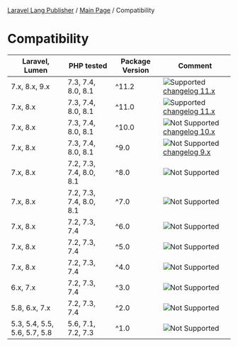 [Laravel Lang Publisher][link_source] / [Main Page](index.md) / Compatibility

# Compatibility

| Laravel, Lumen               | PHP tested              | Package Version | Comment                                                                   |
|------------------------------|-------------------------|-----------------|---------------------------------------------------------------------------|
| 7.x, 8.x, 9.x                | 7.3, 7.4, 8.0, 8.1      | ^11.2           | ![Supported][badge_supported] [changelog 11.x](changelog.md#11.x)         |
| 7.x, 8.x                     | 7.3, 7.4, 8.0, 8.1      | ^11.0           | ![Supported][badge_supported] [changelog 11.x](changelog.md#11.x)         |
| 7.x, 8.x                     | 7.3, 7.4, 8.0, 8.1      | ^10.0           | ![Not Supported][badge_not_supported] [changelog 10.x](changelog.md#10.x) |
| 7.x, 8.x                     | 7.3, 7.4, 8.0, 8.1      | ^9.0            | ![Not Supported][badge_not_supported] [changelog 9.x](changelog.md#9.x)   |
| 7.x, 8.x                     | 7.2, 7.3, 7.4, 8.0, 8.1 | ^8.0            | ![Not Supported][badge_not_supported]                                     |
| 7.x, 8.x                     | 7.2, 7.3, 7.4, 8.0, 8.1 | ^7.0            | ![Not Supported][badge_not_supported]                                     |
| 7.x, 8.x                     | 7.2, 7.3, 7.4           | ^6.0            | ![Not Supported][badge_not_supported]                                     |
| 7.x, 8.x                     | 7.2, 7.3, 7.4           | ^5.0            | ![Not Supported][badge_not_supported]                                     |
| 7.x, 8.x                     | 7.2, 7.3, 7.4           | ^4.0            | ![Not Supported][badge_not_supported]                                     |
| 6.x, 7.x                     | 7.2, 7.3, 7.4           | ^3.0            | ![Not Supported][badge_not_supported]                                     |
| 5.8, 6.x, 7.x                | 7.2, 7.3, 7.4           | ^2.0            | ![Not Supported][badge_not_supported]                                     |
| 5.3, 5.4, 5.5, 5.6, 5.7, 5.8 | 5.6, 7.1, 7.2, 7.3      | ^1.0            | ![Not Supported][badge_not_supported]                                     |

[badge_not_supported]:          https://img.shields.io/badge/not%20supported-lightgrey?style=flat-square

[badge_supported]:              https://img.shields.io/badge/supported-green?style=flat-square

[link_source]:                  https://github.com/Laravel-Lang/publisher
